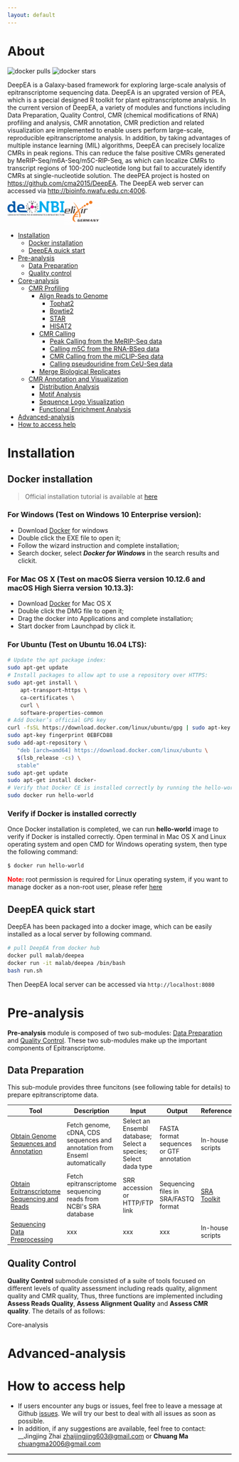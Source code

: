 ```yaml
---
layout: default
---
```


# About
![docker pulls](https://img.shields.io/docker/pulls/malab/pea.svg)
![docker stars](https://img.shields.io/docker/stars/malab/pea.svg)

DeepEA is a Galaxy-based framework for exploring large-scale analysis of epitranscriptome sequencing data. DeepEA is an upgrated version of PEA, which is a special designed R toolkit for plant epitranscriptome analysis. In the current version of DeepEA, a variety of modules and functions including Data Preparation, Quality Control, CMR (chemical modifications of RNA) profiling and analysis, CMR annotation, CMR prediction and related visualization are implemented to enable users perform large-scale, reproducible epitranscriptome analysis. In addition, by taking advantages of multiple instance learning (MIL) algorithms, DeepEA can precisely localize CMRs in peak regions. This can reduce the false positive CMRs generated by MeRIP-Seq/m6A-Seq/m5C-RIP-Seq, as which can localize CMRs to transcript regions of 100-200 nucleotide long but fail to accurately identify CMRs at single-nucleotide solution. The deePEA project is hosted on https://github.com/cma2015/DeepEA. The DeepEA web server can accessed via http://bioinfo.nwafu.edu.cn:4006.

<div id="top"></div>

[<img align="left" src="assets/img/deNBI_logo.jpg" height="35px" alt="de.NBI" valign="middle">](http://www.denbi.de)
[<img align="center" src="assets/img/elixir_germany.png" height="55px" alt="ELIXIR Germany" valign="middle">](https://www.elixir-europe.org)

- [Installation](#installation)
	- [Docker installation](#docker-installation)
	- [DeepEA quick start](#deepea-quick-start)
- [Pre-analysis](pre-analysis)
	- [Data Preparation](#data-preparation)
	- [Quality control](#quality-control)
- [Core-analysis](#core-analysis)
	- [CMR Profiling](#cmr-profiling)
		- [Align Reads to Genome](#align-reads-to-genome)
			- [Tophat2](#tophat2)
			- [Bowtie2](#bowtie2)
			- [STAR](#star)
			- [HISAT2](#hisat2)
		- [CMR Calling](#cmr-calling)
			- [Peak Calling from the MeRIP-Seq data](#peak-calling-from-the-merip-seq-data)
			- [Calling m5C from the RNA-BSeq data](#calling-m5c-from-the-rna-bseq-data)
			- [CMR Calling from the miCLIP-Seq data](#calling-m5c-from-the-miclip-seq-data)
			- [Calling pseudouridine from CeU-Seq data](#calling-pseudouridine-from-ceu-seq-data)
		- [Merge Biological Replicates](#merge-biological-replicates)
	- [CMR Annotation and Visualization](#cmr-annotation-and-visualization)
		- [Distribution Analysis](#distribution-analysis)
		- [Motif Analysis](#motif-analysis)
		- [Sequence Logo Visualization](#sequence-logo-visualization)
		- [Functional Enrichment Analysis](#functional-enrichment-analysis)
- [Advanced-analysis](#advanced-analysis)
- [How to access help](#how-to-access-help)


# Installation
## Docker installation

> Official installation tutorial is available at [here](https://docs.docker.com/install)

### For Windows (Test on Windows 10 Enterprise version):
* Download [Docker](<https://download.docker.com/win/stable/Docker%20for%20Windows%20Installer.exe>) for windows </br>
* Double click the EXE file to open it;
* Follow the wizard instruction and complete installation;
* Search docker, select ___Docker for Windows___ in the search results and clickit.

### For Mac OS X (Test on macOS Sierra version 10.12.6 and macOS High Sierra version 10.13.3):
* Download [Docker](<https://download.docker.com/mac/stable/Docker.dmg>) for Mac OS X
* Double click the DMG file to open it;
* Drag the docker into Applications and complete installation;
* Start docker from Launchpad by click it.

### For Ubuntu (Test on Ubuntu 16.04 LTS):

```bash
# Update the apt package index:
sudo apt-get update
# Install packages to allow apt to use a repository over HTTPS:
sudo apt-get install \
    apt-transport-https \
    ca-certificates \
    curl \
    software-properties-common
# Add Docker’s official GPG key
curl -fsSL https://download.docker.com/linux/ubuntu/gpg | sudo apt-key add -
sudo apt-key fingerprint 0EBFCD88
sudo add-apt-repository \
   "deb [arch=amd64] https://download.docker.com/linux/ubuntu \
   $(lsb_release -cs) \
   stable"
sudo apt-get update
sudo apt-get install docker-
# Verify that Docker CE is installed correctly by running the hello-world image
sudo docker run hello-world
```

### Verify if Docker is installed correctly

Once Docker installation is completed, we can run ____hello-world____ image to verify if Docker is installed correctly. Open terminal in Mac OS X and Linux operating system and open CMD for Windows operating system, then type the following command:

```bash
$ docker run hello-world
```
**<font color =red>Note</font>:** root permission is required for Linux operating system, if you want to manage docker as a non-root user, please refer [here](https://docs.docker.com/install/linux/linux-postinstall)



## DeepEA quick start

DeepEA has been packaged into a docker image, which can be easily installed as a local server by following command.

```bash
# pull DeepEA from docker hub
docker pull malab/deepea
docker run -it malab/deepea /bin/bash
bash run.sh
```

Then DeepEA local server can be accessed via `http://localhost:8080`

# Pre-analysis

**Pre-analysis** module is composed of two sub-modules: [Data Preparation](#data-preparation) and [Quality Control](#quality-control). These two sub-modules make up the important components of Epitranscriptome.

## Data Preparation

This sub-module provides three funcitons (see following table for details) to prepare epitranscriptome data.

Tool | Description | Input | Output | Reference
--- | --- | --- | --- | ---
[Obtain Genome Sequences and Annotation](http://bioinfo.nwafu.edu.cn:4006/?tool_id=Obtain_Genome_or_Transcriptome_Sequences_and_Annotation&version=18.09&__identifer=dclshuq6eet) | Fetch genome, cDNA, CDS sequences and annotation from Enseml automatically | Select an Ensembl database; Select a species; Select dada type | FASTA format sequences or GTF annotation | In-house scripts
[Obtain Epitranscriptome Sequencing and Reads](http://bioinfo.nwafu.edu.cn:4006/?tool_id=Obtain_Epitranscriptome_Sequencing_Reads&version=18.09&__identifer=3bj51oj9isq) | Fetch epitranscriptome sequencing reads from NCBI's SRA database | SRR accession or HTTP/FTP link | Sequencing files in SRA/FASTQ format  | [SRA Toolkit](https://www.ncbi.nlm.nih.gov/sra/docs/toolkitsoft)
[Sequencing Data Preprocessing](http://bioinfo.nwafu.edu.cn:4006/?tool_id=Convert_Format&version=18.09&__identifer=uib940h4pb) | xxx | xxx | xxx | In-house scripts


## Quality Control
**Quality Control** submodule consisted of a suite of tools focused on different levels of quality assessment including reads quality, alignment quality and CMR quality, Thus, three functions are implemented including **Assess Reads Quality**, **Assess Alignment Quality** and **Assess CMR quality**. The details of as follows:

<!-- 
| Tool | Description | Main functions | Input | Output | Programs | Reference |
| --- | --- | --- | --- | --- | --- | --- |
| [Assess Reads Quality](http://bioinfo.nwafu.edu.cn:4006/?tool_id=Assess_Reads_Quality&version=18.09&__identifer=gr96n8z0sag) | This tool integrates FastQC and fastp to perform quality control from raw epitranscriptome sequencing reads | Reads trimming and generate reads quality report including sequence quality, GC content, etc |  Sequencing reads in FASTQ format | Clean reads or reads quality report in HTML format |  [FastQC](https://www.bioinformatics.babraham.ac.uk/projects/fastqc/),[fastp](https://github.com/OpenGene/fastp) | [Chen *et al*., 2018, Bioinformatics](https://doi.org/10.1093/bioinformatics/bty560), [Babraham Bioinformatics](http://www.bioinformatics.babraham.ac.uk/projects/fastqc) | 
| [Assess Alignment Quality](http://bioinfo.nwafu.edu.cn:4006/?tool_id=Assess_Alignment_Quality&version=18.01&__identifer=3uvvorrbx2s) | This function is used to generate quality assessment. | Evaluate alignment quality | Reads alignment fies in SAM/BAM format| Alignment quality report in HTML format | [trumpet](https://github.com/skyhorsetomoon/Trumpet) |  [Zhang et al., 2018, BMC Bioinformatics](https://bmcbioinformatics.biomedcentral.com/articles/10.1186/s12859-018-2266-3) | 
| [Assess CMR Quality](http://bioinfo.nwafu.edu.cn:4006/?tool_id=Assess_CMR_Regions_Quality&version=18.01&__identifer=yu0s7b4tvw7) | This tool aims to quantify CMR signal strength by counting reads and calculating RPKM in binding site intervals | Quantify CMRs | Alignments in SAM/BAM format | CMR quantification matrix | [DiffBind](https://bioconductor.org/packages/release/bioc/html/DiffBind.html) | [Wu *et al*., 2016, frontiers in Genetics](https://www.frontiersin.org/articles/10.3389/fgene.2015.00169/full) | -->


<table border="1>
<thead>
<tr><th>Tool</th><th>Description</th><th>Main functions</th><th>Input</th><th>Output</th><th>Programs</th><th>Reference</th></tr></thead>
<tbody><tr><td><a href='http://bioinfo.nwafu.edu.cn:4006/?tool_id=Assess_Reads_Quality&amp;version=18.09&amp;__identifer=gr96n8z0sag'>Assess Reads Quality</a></td><td>This tool integrates FastQC and fastp to perform quality control from raw epitranscriptome sequencing reads</td><td>Reads trimming and generate reads quality report including sequence quality, GC content, etc</td><td>Sequencing reads in FASTQ format</td><td>Clean reads or reads quality report in HTML format</td><td><a href='https://www.bioinformatics.babraham.ac.uk/projects/fastqc/'>FastQC</a>,<a href='https://github.com/OpenGene/fastp'>fastp</a></td><td><a href='https://doi.org/10.1093/bioinformatics/bty560'>Chen <em>et al</em>., 2018, Bioinformatics</a>, <a href='http://www.bioinformatics.babraham.ac.uk/projects/fastqc'>Babraham Bioinformatics</a></td></tr><tr><td><a href='http://bioinfo.nwafu.edu.cn:4006/?tool_id=Assess_Alignment_Quality&amp;version=18.01&amp;__identifer=3uvvorrbx2s'>Assess Alignment Quality</a></td><td>This function is used to generate quality assessment.</td><td>Evaluate alignment quality</td><td>Reads alignment fies in SAM/BAM format</td><td>Alignment quality report in HTML format</td><td><a href='https://github.com/skyhorsetomoon/Trumpet'>trumpet</a></td><td><a href='https://bmcbioinformatics.biomedcentral.com/articles/10.1186/s12859-018-2266-3'>Zhang et al., 2018, BMC Bioinformatics</a></td></tr><tr><td><a href='http://bioinfo.nwafu.edu.cn:4006/?tool_id=Assess_CMR_Regions_Quality&amp;version=18.01&amp;__identifer=yu0s7b4tvw7'>Assess CMR Quality</a></td><td>This tool aims to quantify CMR signal strength by counting reads and calculating RPKM in binding site intervals</td><td>Quantify CMRs</td><td>Alignments in SAM/BAM format</td><td>CMR quantification matrix</td><td><a href='https://bioconductor.org/packages/release/bioc/html/DiffBind.html'>DiffBind</a></td><td><a href='https://www.frontiersin.org/articles/10.3389/fgene.2015.00169/full'>Wu <em>et al</em>., 2016, frontiers in Genetics</a></td></tr></tbody>
</table>

# Core-analysis



# Advanced-analysis

# How to access help
* If users encounter any bugs or issues, feel free to leave a message at Github [issues](<https://github.com/cma2015/DeepEA/issues>). We will try our best to deal with all issues as soon as possible.
* In addition, if any suggestions are available, feel free to contact: __Jingjing Zhai <zhaijingjing603@gmail.com> or __Chuang Ma__ <chuangma2006@gmail.com>
